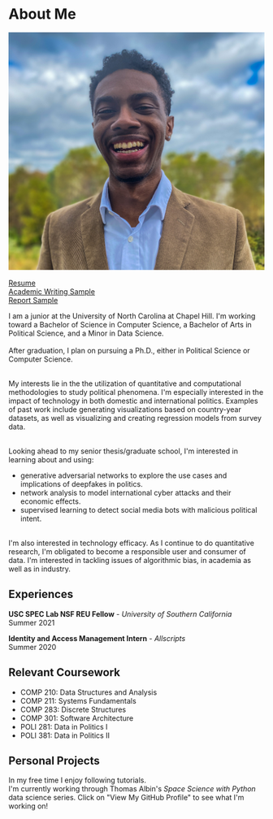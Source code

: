 # About Me
![image](images/headshot3.JPEG)

<a href="https://wdtaylor30.github.io/resume/Taylor_resume.pdf">Resume</a><br>
<a href="https://wdtaylor30.github.io/writing_sample/Writing_Sample.pdf">Academic Writing Sample</a><br>
<a href="https://wdtaylor30.github.io/writing_sample/report_sample.pdf">Report Sample</a>

I am a junior at the University of North Carolina at Chapel Hill.
I'm working toward a Bachelor of Science in Computer Science, a Bachelor
of Arts in Political Science, and a Minor in Data Science. <br> <br>
After graduation, I plan on pursuing a Ph.D., either in Political Science or Computer Science.<br> <br>

My interests lie in the the utilization of quantitative and computational methodologies to study political phenomena. I'm especially interested in the impact of technology in both domestic and international politics.
Examples of past work include generating visualizations based on country-year datasets, as well as visualizing and creating regression models from survey data. <br> <br>

Looking ahead to my senior thesis/graduate school, I'm interested in learning about and using:
- generative adversarial networks to explore the use cases and implications of deepfakes in politics.
- network analysis to model international cyber attacks and their economic effects.
- supervised learning to detect social media bots with malicious political intent. <br><br>

I'm also interested in technology efficacy.
As I continue to do quantitative research, I'm obligated to become a
responsible user and consumer of data. I'm interested in tackling
issues of algorithmic bias, in academia as well as in industry.

## Experiences
**USC SPEC Lab NSF REU Fellow** - _University of Southern California_ <br>
Summer 2021

**Identity and Access Management Intern** - _Allscripts_ <br>
Summer 2020 <br>

## Relevant Coursework
- COMP 210: Data Structures and Analysis
- COMP 211: Systems Fundamentals
- COMP 283: Discrete Structures
- COMP 301: Software Architecture
- POLI 281: Data in Politics I
- POLI 381: Data in Politics II

## Personal Projects
In my free time I enjoy following tutorials. <br>
I'm currently working through Thomas Albin's _Space Science with Python_ data science series. Click on "View My GitHub Profile" to see what I'm
 working on!
